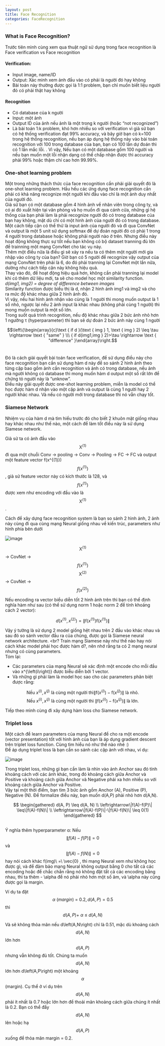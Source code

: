 ```yaml
---
layout: post
title: Face Recognition 
categories: FaceRecognition 
---
```


### What is Face Recognition?

Trước tiên mình cùng xem qua thuật ngữ sử dụng trong face recognition là Face verification vs Face recognition <br>

#### Verification: <br>
-	Input image, name/ID <br>
-	Output: Xác minh xem ảnh đầu vào có phải là người đó hay không <br>
-	Bài toán này thường được gọi là 1:1 problem, bạn chỉ muốn biết liệu người đó có phải thật hay không <br>

#### Recognition <br>
-	Có database của k người <br>
-	Input: một ảnh <br>
-	Output ID của ảnh nếu ảnh là một trong k người (hoặc “not recognized”) <br>
-	Là bài toán 1:k problem, khó hơn nhiều so với verification vì giả sử bạn có hệ thống verification đạt 99% accuracy, và bây giờ bạn có k=100 trong hệ thống recognition, nếu bạn áp dụng hệ thống này vào bài toán recognition với 100 trong database của bạn, bạn có 100 lần dự đoán thì có 1 lần mắc lỗi. . Vì vậy, Nếu bạn có một database gồm 100 người và nếu bạn muốn một lỗi nhận dạng có thể chấp nhận được thì accuracy phải 99% hoặc thậm chí cao hơn 99.99%. <br> 

### One-shot learning problem

Một trong những thách thức của face recognition cần phải giải quyết đó là one-shot learning problem. Hầu hếu các ứng dụng face recognition cần phải có khả năng recognize một người khi đầu vào chỉ là một ảnh duy nhất của người đó. <br>
Giả sử bạn có một database gồm 4 hình ảnh về nhân viên trong công ty, và có ai đó xuất hiện tại văn phòng và họ muốn đi qua cánh cửa, những gì hệ thống của bạn phải làm là phải recognize người đó có trong database của bạn hay không, mặt dù chỉ có một hình ảnh của người đó có trong database. <br>
Một cách tiếp cận có thể thử là input ảnh của người đó và đi qua ConvNet và output là một 5 unit sử dụng softmax để dự đoán người đó có phải 1 trong 4 người trong database hoặc không phải người nào ở trên. Nhưng điều này hoạt động không thực sự tốt nếu bạn không có bộ dataset tranning đủ lớn để trainning một mạng ConvNet cho tác vụ này. <br>
Thêm một điều nữa là điều gì sẽ xảy ra nếu ta có thêm một người mới gia nhập vào công ty của bạn? Giờ bạn có 5 người để recognize vậy output của mạng ConvNet trên phải là 6, do đó phải tranning lại ConvNet một lần nữa, dường như cách tiếp cận này không hiệu quả. <br>
Thay vào đó, để hoạt động hiệu quả hơn, không cần phải tranning lại model khi có thêm dữ liệu mới, ta sẽ cho model học một similarity function. <br>
_d(img1, img2) = degree of difference between images_ <br>
Similarity function được biểu thị là d, nhận 2 hình ảnh img1 và img2 và cho ra mức độ khác nhau giữa 2 hình ảnh đó.  <br>
Vì vậy, nếu hai hình ảnh nhận vào cùng là 1 người thì mong muốn output là 1 số nhỏ, ngược lại nếu 2 ảnh input là khác nhau (không phải cùng 1 người) thì mong muốn output là một số lớn. <br>
Trong suốt quá trình recognition, nếu độ khác nhau giữa 2 bức ảnh nhỏ hơn 1 ngưỡng τ (hyperparameter) thì bạn sẽ dự đoán 2 bức ảnh này cùng 1 người <br>

$$\left\{\begin{array}{c}\text { if d }(\text { img } 1, \text { img } 2) \leq \tau \rightarrow \text { "same" } \\\ { if  d(img1,img } 2)>\tau \rightarrow \text { "difference" }\end{array}\right.$$  <br>

Đó là cách giải quyết bài toán face verification, để sử dụng điều này cho face recognition bạn cần sử dụng hàm d này để so sánh 2 hình ảnh theo từng cặp bao gồm ảnh cần recognition và ảnh có trong database, nếu ảnh mà người không có database thì mong muốn hàm d output một số rất lớn để chứng tỏ người này là “unknow”. <br>
Điều này giải quyết được one-shot learning problem, miễn là model có thể học được hàm d nhận vào một cặp ảnh và output là cùng 1 người hay 2 người khác nhau. Và nếu có người mới trong database thì nó vẫn chạy tốt. <br>

### Siamese Network
Nhiệm vụ của hàm d mà tìm hiểu trước đó cho biết 2 khuôn mặt giống nhau hay khác nhau như thế nào, một cách để làm tốt điều này là sử dụng Siamese network. <br>

Giả sử ta có ảnh đầu vào $$\mathrm{X}^{(1)}$$ đi qua một chuỗi Conv -> pooling -> Conv -> Pooling -> FC -> FC và output một feature vector f(x^{(1)})  $$ f\left(x^{(1)}\right) $$, giả sử feature vector này có kích thước là 128,  và $$ f\left(x^{(1)}\right) $$ được xem như encoding với đầu vào là $$\mathrm{X}^{(1)}$$ . <br>

Cách để xây dựng face recognition system là bạn so sánh 2 hình ảnh, 2 ảnh này cùng đi qua cùng mạng Neural giống nhau về kiến trúc, parameters như hình phía bên dưới

![image](https://user-images.githubusercontent.com/79956682/175820548-989ba3b6-9337-4c38-a9c4-c1549783df32.png)

$$\mathrm{X}^{(1)}$$ -> CovNet -> $$ f\left(x^{(1)}\right) $$
$$\mathrm{X}^{(2)}$$ -> CovNet -> $$ f\left(x^{(2)}\right) $$

Nếu encoding ra vector biểu diễn tốt 2 hình ảnh trên thì bạn có thể định nghĩa hàm như sau (có thể sử dụng norm 1 hoặc norm 2 để tính khoảng cách 2 vector):

$$d\left(x^{(1)}, x^{(2)}\right)=\left\|\mathrm{f}\left(x^{(1)}\right)\mathrm{f}\left(x^{(1)}\right)\right\|$$

Vậy ý tưởng là sử dụng 2 model giống hệt nhau trên 2 đầu vào khác nhau và sau đó so sánh vector đầu ra của chúng, được gọi là Siamese neural network architecture. <br?
Train mạng Siamese này như thế nào hay nói cách khác model phải học được hàm d?, nên nhớ rằng ta có 2 mạng neural nhưng có cùng parameters.  <br>
Tóm lại: <br>

- Các parameters của mạng Neural sẽ xác định một encode cho mỗi đầu vào x^{\left(i\right)} được biễu diễn bởi 1 vector.
- Và những gì phải làm là model học sao cho các parameters phân biệt được rằng:

$$\text { Nếu } x^{(i)}, x^{(j)} \text { là cùng một người thì}\left\|\mathrm{f}\left(x^{(i)}\right)-\mathrm{f}\left(x^{(j)}\right)\right\| \text { là nhỏ. }
$$
$$
\text { Nếu } x^{(i)}, x^{(j)} \text { là cùng một người thì }\left\|\mathrm{f}\left(x^{(i)}\right)-\mathrm{f}\left(x^{(j)}\right)\right\| \text { là lớn. }
$$

Tiếp theo mình cùng đi xây dựng hàm loss cho Siamese network. <br>

### Triplet loss
Một cách để learn parameters của mạng Neural để cho ra một encode (vector presentation) tốt với hình ảnh của bạn là áp dụng gradient descent trên triplet loss function. Cùng tìm hiểu nó như thế nào nhé :) <br>
Để áp dụng triplet loss là bạn cần so sánh các cặp ảnh với nhau, ví dụ: <br>

![image](https://user-images.githubusercontent.com/79956682/175820676-a9f0ab96-87cb-46be-b6b5-3255e8da462c.png)

Trong triplet loss, những gì bạn cần làm là nhìn vào ảnh Anchor sau đó tính khoảng cách với các ảnh khác, trong đó khoảng cách giữa Anchor và Positive và khoảng cách giữa Anchor và Negative  phải xa hơn nhiều so với khoảng cách giữa Anchor và Positive. <br>
Vậy tại một thời điểm, bạn tìm 3 bức ảnh gồm Anchor (A), Positive (P), Negative (N). Để formalize điều này, bạn muốn d(A,P) phải nhỏ hơn d(A,N). <br>

$$
\begin{gathered}
d(A, P) \leq d(A, N) \\
\leftrightarrow\|f(A)-f(P)\| \leq\|f(A)-f(N)\| \\
\leftrightarrow\|f(A)-f(P)\|-\|f(A)-f(N)\| \leq 0(1)
\end{gathered}
$$

<br>Ý nghĩa thêm hyperparameter α: 
Nếu $$\|f(A)-f(P)\|=0$$ và $$\|f(A)-f(N)\|=0$$ hay nói cách khác f(img)\ =\ \vec{0} , thì mạng Neural xem như không học được gì, và để đảm bảo mạng Neural không output bằng 0 cho tất cả các encoding hoặc để chắc chắn rằng nó không đặt tất cả các encoding bằng nhau, thì ta thêm - \alpha để nó phải nhỏ hơn một số âm, và \alpha này cũng được gọi là margin. <br>

Ví dụ ta đặt $$\alpha\ (margin)\ =\ 0.2 , d\left(A,P\right) = 0.5$$ thì  $$d\left(A,P\right)+\ \alpha\ \le\ d\left(A,N\right)$$

Và sẽ không thỏa mãn nếu d\left(A,N\right) chỉ là 0.51, mặc dù khoảng cách $$d\left(A,N\right)$$ lớn hơn $$d\left(A,P\right)$$ nhưng vẫn không đủ tốt. Chúng ta muốn $$d\left(A,N\right)$$ lớn hơn d\left(A,P\right) một khoảng $$\alpha$$ (margin). Cụ thể ở ví dụ trên $$d\left(A,N\right)$$ phải ít nhất là 0.7 hoặc lớn hơn để thoải mãn khoảng cách giữa chúng ít nhất là 0.2. Bạn có thể đẩy $$d\left(A,N\right)$$ lên hoặc hạ $$d\left(A,P\right)$$ xuống để thỏa mãn margin = 0.2.
